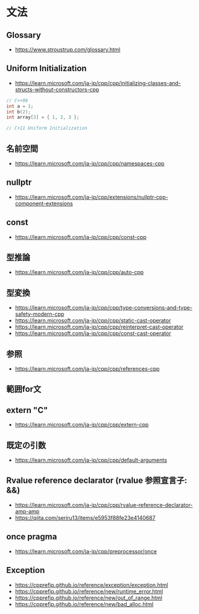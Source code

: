# 文法
## Glossary
- https://www.stroustrup.com/glossary.html
## Uniform Initialization
- https://learn.microsoft.com/ja-jp/cpp/cpp/initializing-classes-and-structs-without-constructors-cpp

```cpp
// C++98
int a = 1;
int b(2);
int array[3] = { 1, 2, 3 };

// C+11 Uniform Initialization


```
## 名前空間
- https://learn.microsoft.com/ja-jp/cpp/cpp/namespaces-cpp
## nullptr
- https://learn.microsoft.com/ja-jp/cpp/extensions/nullptr-cpp-component-extensions
## const
- https://learn.microsoft.com/ja-jp/cpp/cpp/const-cpp
## 型推論
- https://learn.microsoft.com/ja-jp/cpp/cpp/auto-cpp
## 型変換
- https://learn.microsoft.com/ja-jp/cpp/cpp/type-conversions-and-type-safety-modern-cpp
- https://learn.microsoft.com/ja-jp/cpp/cpp/static-cast-operator
- https://learn.microsoft.com/ja-jp/cpp/cpp/reinterpret-cast-operator
- https://learn.microsoft.com/ja-jp/cpp/cpp/const-cast-operator
## 参照
- https://learn.microsoft.com/ja-jp/cpp/cpp/references-cpp
## 範囲for文
## extern "C"
- https://learn.microsoft.com/ja-jp/cpp/cpp/extern-cpp
## 既定の引数
- https://learn.microsoft.com/ja-jp/cpp/cpp/default-arguments
## Rvalue reference declarator (rvalue 参照宣言子: &&)
- https://learn.microsoft.com/ja-jp/cpp/cpp/rvalue-reference-declarator-amp-amp
- https://qiita.com/seriru13/items/e5953f88fe23e4140687
## once pragma
- https://learn.microsoft.com/ja-jp/cpp/preprocessor/once
## Exception
- https://cpprefjp.github.io/reference/exception/exception.html
- https://cpprefjp.github.io/reference/new/runtime_error.html
- https://cpprefjp.github.io/reference/new/out_of_range.html
- https://cpprefjp.github.io/reference/new/bad_alloc.html
